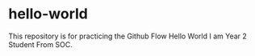 # hello-world
This repository is for practicing the Github Flow
Hello World
I am Year 2 Student From SOC.
